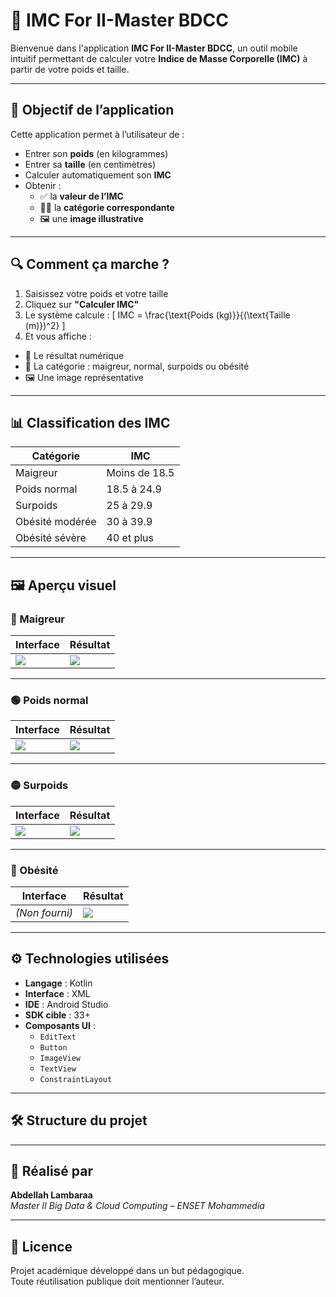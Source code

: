 # 📱 IMC For II-Master BDCC

Bienvenue dans l'application **IMC For II-Master BDCC**, un outil mobile intuitif permettant de calculer votre **Indice de Masse Corporelle (IMC)** à partir de votre poids et taille.

---

## 🧠 Objectif de l’application

Cette application permet à l’utilisateur de :

- Entrer son **poids** (en kilogrammes)
- Entrer sa **taille** (en centimètres)
- Calculer automatiquement son **IMC**
- Obtenir :
  - ✅ la **valeur de l’IMC**
  - 🧍‍♂️ la **catégorie correspondante**
  - 🖼️ une **image illustrative**

---

## 🔍 Comment ça marche ?

1. Saisissez votre poids et votre taille
2. Cliquez sur **"Calculer IMC"**
3. Le système calcule :
   \[
   IMC = \frac{\text{Poids (kg)}}{(\text{Taille (m)})^2}
   \]
4. Et vous affiche :
  - 🎯 Le résultat numérique
  - 👤 La catégorie : maigreur, normal, surpoids ou obésité
  - 🖼️ Une image représentative

---

## 📊 Classification des IMC

| Catégorie         | IMC                  |
|-------------------|----------------------|
| Maigreur          | Moins de 18.5        |
| Poids normal      | 18.5 à 24.9          |
| Surpoids          | 25 à 29.9            |
| Obésité modérée   | 30 à 39.9            |
| Obésité sévère    | 40 et plus           |

---

## 🖼️ Aperçu visuel

### 🔹 Maigreur

| Interface | Résultat |
|-----------|----------|
| ![](./screenshots/maigreurScrenn.png) | ![](./screenshots/maigre1.png) |

---

### 🟢 Poids normal

| Interface | Résultat |
|-----------|----------|
| ![](./screenshots/normalSc.png) | ![](./screenshots/normal1.png) |

---

### 🟡 Surpoids

| Interface | Résultat |
|-----------|----------|
| ![](./screenshots/surpoidSc.png) | ![](./screenshots/surpoid1.png) |

---

### 🔴 Obésité

| Interface | Résultat |
|-----------|----------|
| *(Non fourni)* | ![](./screenshots/obesite1.png) |
---

## ⚙️ Technologies utilisées

- **Langage** : Kotlin
- **Interface** : XML
- **IDE** : Android Studio
- **SDK cible** : 33+
- **Composants UI** :
  - `EditText`
  - `Button`
  - `ImageView`
  - `TextView`
  - `ConstraintLayout`

---

## 🛠 Structure du projet
---

## 👤 Réalisé par

**Abdellah Lambaraa**  
_Master II Big Data & Cloud Computing – ENSET Mohammedia_

---

## 📄 Licence

Projet académique développé dans un but pédagogique.  
Toute réutilisation publique doit mentionner l’auteur.